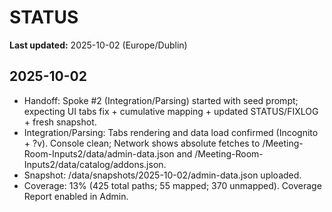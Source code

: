 # STATUS

**Last updated:** 2025-10-02 (Europe/Dublin)

## 2025-10-02
- Handoff: Spoke #2 (Integration/Parsing) started with seed prompt; expecting UI tabs fix + cumulative mapping + updated STATUS/FIXLOG + fresh snapshot.
- Integration/Parsing: Tabs rendering and data load confirmed (Incognito + ?v). Console clean; Network shows absolute fetches to /Meeting-Room-Inputs2/data/admin-data.json and /Meeting-Room-Inputs2/data/catalog/addons.json.
- Snapshot: /data/snapshots/2025-10-02/admin-data.json uploaded.
- Coverage: 13% (425 total paths; 55 mapped; 370 unmapped). Coverage Report enabled in Admin.
